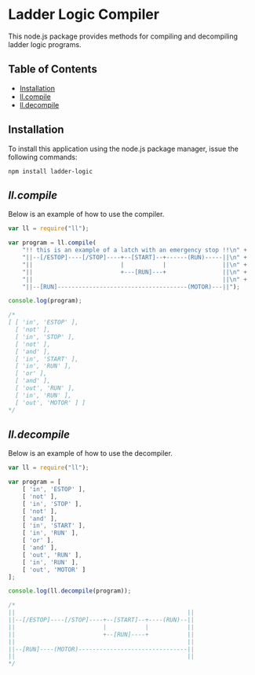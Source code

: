 # Ladder Logic Compiler

This node.js package provides methods for compiling and decompiling ladder logic programs.

## Table of Contents

- [Installation](#installation)
- [ll.compile](#llcompile)
- [ll.decompile](#lldecompile)

## Installation
To install this application using the node.js package manager, issue the following commands:

```
npm install ladder-logic
```

## *ll.compile*
Below is an example of how to use the compiler.

``` javascript
var ll = require("ll");

var program = ll.compile(
    "!! this is an example of a latch with an emergency stop !!\n" +
    "||--[/ESTOP]----[/STOP]----+--[START]--+------(RUN)-----||\n" +
    "||                         |           |                ||\n" +
    "||                         +---[RUN]---+                ||\n" +
    "||                                                      ||\n" +
    "||--[RUN]-------------------------------------(MOTOR)---||");

console.log(program);

/*
[ [ 'in', 'ESTOP' ],
  [ 'not' ],
  [ 'in', 'STOP' ],
  [ 'not' ],
  [ 'and' ],
  [ 'in', 'START' ],
  [ 'in', 'RUN' ],
  [ 'or' ],
  [ 'and' ],
  [ 'out', 'RUN' ],
  [ 'in', 'RUN' ],
  [ 'out', 'MOTOR' ] ]
*/
```

## *ll.decompile*
Below is an example of how to use the decompiler.

``` javascript
var ll = require("ll");

var program = [
    [ 'in', 'ESTOP' ],
    [ 'not' ],
    [ 'in', 'STOP' ],
    [ 'not' ],
    [ 'and' ],
    [ 'in', 'START' ],
    [ 'in', 'RUN' ],
    [ 'or' ],
    [ 'and' ],
    [ 'out', 'RUN' ],
    [ 'in', 'RUN' ],
    [ 'out', 'MOTOR' ]
];

console.log(ll.decompile(program));

/*
||                                                 ||
||--[/ESTOP]----[/STOP]----+--[START]--+----(RUN)--||
||                         |           |           ||
||                         +--[RUN]----+           ||
||                                                 ||
||--[RUN]----(MOTOR)-------------------------------||
||                                                 ||
*/
```

